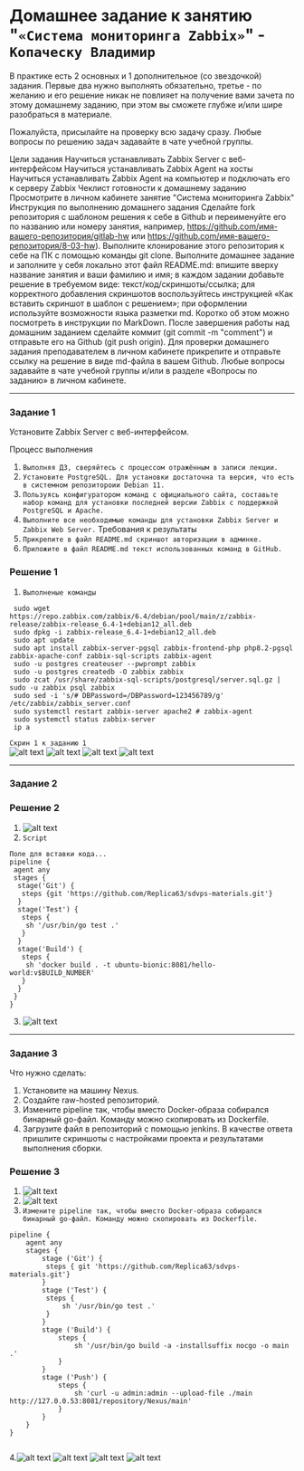 # Домашнее задание к занятию "`«Система мониторинга Zabbix»`" - `Копаческу Владимир`
В практике есть 2 основных и 1 дополнительное (со звездочкой) задания. Первые два нужно выполнять обязательно, третье - по желанию и его решение никак не повлияет на получение вами зачета по этому домашнему заданию, при этом вы сможете глубже и/или шире разобраться в материале.

Пожалуйста, присылайте на проверку всю задачу сразу. Любые вопросы по решению задач задавайте в чате учебной группы.

Цели задания
Научиться устанавливать Zabbix Server c веб-интерфейсом
Научиться устанавливать Zabbix Agent на хосты
Научиться устанавливать Zabbix Agent на компьютер и подключать его к серверу Zabbix
Чеклист готовности к домашнему заданию
 Просмотрите в личном кабинете занятие "Система мониторинга Zabbix"
Инструкция по выполнению домашнего задания
Сделайте fork репозитория c шаблоном решения к себе в Github и переименуйте его по названию или номеру занятия, например, https://github.com/имя-вашего-репозитория/gitlab-hw или https://github.com/имя-вашего-репозитория/8-03-hw).
Выполните клонирование этого репозитория к себе на ПК с помощью команды git clone.
Выполните домашнее задание и заполните у себя локально этот файл README.md:
впишите вверху название занятия и ваши фамилию и имя;
в каждом задании добавьте решение в требуемом виде: текст/код/скриншоты/ссылка;
для корректного добавления скриншотов воспользуйтесь инструкцией «Как вставить скриншот в шаблон с решением»;
при оформлении используйте возможности языка разметки md. Коротко об этом можно посмотреть в инструкции по MarkDown.
После завершения работы над домашним заданием сделайте коммит (git commit -m "comment") и отправьте его на Github (git push origin).
Для проверки домашнего задания преподавателем в личном кабинете прикрепите и отправьте ссылку на решение в виде md-файла в вашем Github.
Любые вопросы задавайте в чате учебной группы и/или в разделе «Вопросы по заданию» в личном кабинете.


---

### Задание 1
Установите Zabbix Server с веб-интерфейсом.

Процесс выполнения
1. `Выполняя ДЗ, сверяйтесь с процессом отражённым в записи лекции.`
2. `Установите PostgreSQL. Для установки достаточна та версия, что есть в системном репозитороии Debian 11.`
3. `Пользуясь конфигуратором команд с официального сайта, составьте набор команд для установки последней версии Zabbix с поддержкой PostgreSQL и Apache.`
4. `Выполните все необходимые команды для установки Zabbix Server и Zabbix Web Server.`
Требования к результаты
1. `Прикрепите в файл README.md скриншот авторизации в админке.`
2. `Приложите в файл README.md текст использованных команд в GitHub.`
### Решение 1

1. `Выполненые команды`
```
 sudo wget https://repo.zabbix.com/zabbix/6.4/debian/pool/main/z/zabbix-release/zabbix-release_6.4-1+debian12_all.deb
 sudo dpkg -i zabbix-release_6.4-1+debian12_all.deb
 sudo apt update
 sudo apt install zabbix-server-pgsql zabbix-frontend-php php8.2-pgsql zabbix-apache-conf zabbix-sql-scripts zabbix-agent
 sudo -u postgres createuser --pwprompt zabbix
 sudo -u postgres createdb -O zabbix zabbix
 sudo zcat /usr/share/zabbix-sql-scripts/postgresql/server.sql.gz | sudo -u zabbix psql zabbix
 sudo sed -i 's/# DBPassword=/DBPassword=123456789/g' /etc/zabbix/zabbix_server.conf
 sudo systemctl restart zabbix-server apache2 # zabbix-agent
 sudo systemctl status zabbix-server
 ip a

```

`Скрин 1 к заданию 1`                                    
![alt text](https://github.com/Replica63/hw-zabbix/blob/main/img/1.png)
![alt text](https://github.com/Replica63/hw-zabbix/blob/main/img/2.png)
![alt text](https://github.com/Replica63/hw-zabbix/blob/main/img/3.png)
![alt text](https://github.com/Replica63/hw-zabbix/blob/main/img/4.png)


---

### Задание 2



### Решение 2

1. ![alt text](https://github.com/Replica63/Jenkins-8-02.md/blob/main/img/4.png)
2. `Script`

```
Поле для вставки кода...
pipeline {
 agent any
 stages {
  stage('Git') {
   steps {git 'https://github.com/Replica63/sdvps-materials.git'}
  }
  stage('Test') {
   steps {
    sh '/usr/bin/go test .'
   }
  }
  stage('Build') {
   steps {
    sh 'docker build . -t ubuntu-bionic:8081/hello-world:v$BUILD_NUMBER'
   }
  }
 }
}
```
3. ![alt text](https://github.com/Replica63/Jenkins-8-02.md/blob/main/img/4.5.png)



---

### Задание 3
Что нужно сделать:

1. Установите на машину Nexus.
2. Создайте raw-hosted репозиторий.
3. Измените pipeline так, чтобы вместо Docker-образа собирался бинарный go-файл. Команду можно скопировать из Dockerfile.
4. Загрузите файл в репозиторий с помощью jenkins.
В качестве ответа пришлите скриншоты с настройками проекта и результатами выполнения сборки.
### Решение 3


1. ![alt text](https://github.com/Replica63/Jenkins-8-02.md/blob/main/img/n1.png)
2. ![alt text](https://github.com/Replica63/Jenkins-8-02.md/blob/main/img/n2.png)
3. `Измените pipeline так, чтобы вместо Docker-образа собирался бинарный go-файл. Команду можно скопировать из Dockerfile.`
```
pipeline {
    agent any
    stages {
        stage ('Git') {
         steps { git 'https://github.com/Replica63/sdvps-materials.git'}
        }
        stage ('Test') {
         steps {
             sh '/usr/bin/go test .'
         }
        }
        stage ('Build') {
            steps {
                sh '/usr/bin/go build -a -installsuffix nocgo -o main .'
            }
        }
        stage ('Push') {
            steps {
                sh 'curl -u admin:admin --upload-file ./main http://127.0.0.53:8081/repository/Nexus/main'
            }        
        }
    }
}


```
4.![alt text](https://github.com/Replica63/Jenkins-8-02.md/blob/main/img/n3.png)
  ![alt text](https://github.com/Replica63/Jenkins-8-02.md/blob/main/img/n4.png) 
  ![alt text](https://github.com/Replica63/Jenkins-8-02.md/blob/main/img/n5.png)
  ![alt text](https://github.com/Replica63/Jenkins-8-02.md/blob/main/img/n6.png)


